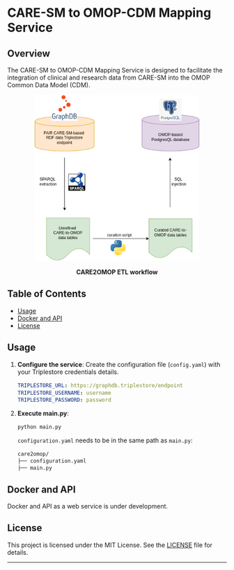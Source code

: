 
# CARE-SM to OMOP-CDM Mapping Service

## Overview

The CARE-SM to OMOP-CDM Mapping Service is designed to facilitate the integration of clinical and research data from CARE-SM into the OMOP Common Data Model (CDM).


<p align="center"> 
	<img src="care2omop/etl.png"width="75%"> 
</p>
<p align="center"><b>CARE2OMOP ETL workflow</b></p>


## Table of Contents

- [Usage](#usage)
- [Docker and API](#docker-and-api)
- [License](#license)


## Usage

1. **Configure the service**: Create the configuration file (`config.yaml`) with your Triplestore credentials details.

    ```yaml
    TRIPLESTORE_URL: https://graphdb.triplestore/endpoint
    TRIPLESTORE_USERNAME: username
    TRIPLESTORE_PASSWORD: password
    ```

2. **Execute main.py**:
    ```sh
    python main.py
    ```
    `configuration.yaml` needs to be in the same path as `main.py`:
    ```
    care2omop/
    ├── configuration.yaml
    ├── main.py
    ```



## Docker and API

Docker and API as a web service is under development.



## License

This project is licensed under the MIT License. See the [LICENSE](LICENSE) file for details.

---
